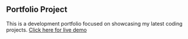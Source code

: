                                                                                               
<h2>Portfolio Project</h2>
 <p> This is a development portfolio focused on showcasing my latest coding projects. <a target="_blank" rel="noopener noreferrer" href="https://www.blakebdavies.com/">Click here for live demo</a> </p>
